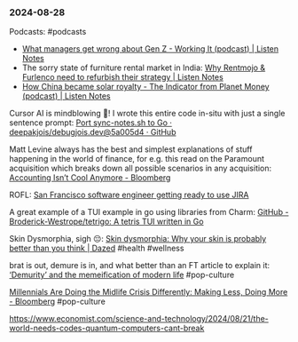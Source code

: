 ### 2024-08-28

Podcasts: #podcasts 
* [What managers get wrong about Gen Z - Working It (podcast) | Listen Notes](https://lnns.co/WY20Uf7dINm)
* The sorry state of furniture rental market in India: [Why Rentmojo & Furlenco need to refurbish their strategy | Listen Notes](https://lnns.co/IRDSdhn_qGr)
* [How China became solar royalty - The Indicator from Planet Money (podcast) | Listen Notes](https://lnns.co/x_Rfq2bpz5A)

Cursor AI is mindblowing 🤯! I wrote this entire code in-situ with just a single sentence prompt: [Port sync-notes.sh to Go · deepakjois/debugjois.dev@5a005d4 · GitHub](https://github.com/deepakjois/debugjois.dev/commit/5a005d490072565514dc13551d19ee8a256ca6b2)

Matt Levine always has the best and simplest explanations of stuff happening in the world of finance, for e.g. this read on the Paramount acquisition which breaks down all possible scenarios in any acquisition: [Accounting Isn’t Cool Anymore - Bloomberg](https://www.bloomberg.com/opinion/articles/2024-08-27/accounting-isn-t-cool-anymore?srnd=undefined&sref=6rqLu4ZS)

ROFL: [San Francisco software engineer getting ready to use JIRA](https://x.com/auchenberg/status/1828511002914402620)

A great example of a TUI example in go using libraries from Charm: [GitHub - Broderick-Westrope/tetrigo: A tetris TUI written in Go](https://github.com/Broderick-Westrope/tetrigo/tree/main)

Skin Dysmorphia, sigh 😔: [Skin dysmorphia: Why your skin is probably better than you think | Dazed](https://www.dazeddigital.com/beauty/article/64392/1/skin-dysmorphia-why-your-skin-is-probably-better-than-you-think-it-is) #health #wellness

brat is out, demure is in, and what better than an FT article to explain it: [‘Demurity’ and the memeification of modern life](https://on.ft.com/3XiXCIu) #pop-culture

[Millennials Are Doing the Midlife Crisis Differently: Making Less, Doing More - Bloomberg](https://www.bloomberg.com/news/articles/2023-02-15/millennials-are-doing-the-midlife-crisis-differently-making-less-doing-more?utm_source=website&utm_medium=share&utm_campaign=copy) #pop-culture 

https://www.economist.com/science-and-technology/2024/08/21/the-world-needs-codes-quantum-computers-cant-break

